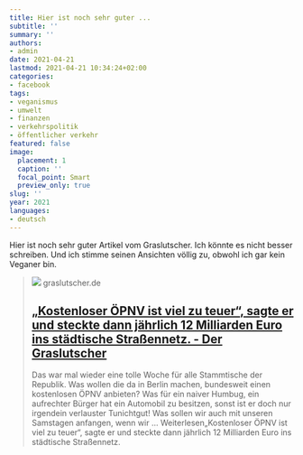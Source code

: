 ```yaml
---
title: Hier ist noch sehr guter ...
subtitle: ''
summary: ''
authors:
- admin
date: 2021-04-21
lastmod: 2021-04-21 10:34:24+02:00
categories:
- facebook
tags:
- veganismus
- umwelt
- finanzen
- verkehrspolitik
- öffentlicher verkehr
featured: false
image:
  placement: 1
  caption: ''
  focal_point: Smart
  preview_only: true
slug: ''
year: 2021
languages:
- deutsch
---
```


Hier ist noch sehr guter Artikel vom Graslutscher. Ich könnte es nicht besser schreiben. Und ich stimme seinen Ansichten völlig zu, obwohl ich gar kein Veganer bin.
> [![](https://graslutscher.de/wp-content/uploads/2018/02/Presseschau-ÖPNV.png)](https://graslutscher.de/kostenloser-opnv-ist-viel-zu-teuer-sagte-er-und-steckte-dann-jahrlich-12-milliarden-euro-ins-stadtische-strasennetz/)
> graslutscher.de
> ## [„Kostenloser ÖPNV ist viel zu teuer“, sagte er und steckte dann jährlich 12 Milliarden Euro ins städtische Straßennetz. - Der Graslutscher](https://graslutscher.de/kostenloser-opnv-ist-viel-zu-teuer-sagte-er-und-steckte-dann-jahrlich-12-milliarden-euro-ins-stadtische-strasennetz/)
>
>Das war mal wieder eine tolle Woche für alle Stammtische der Republik. Was wollen die da in Berlin machen, bundesweit einen kostenlosen ÖPNV anbieten? Was für ein naiver Humbug, ein aufrechter Bürger hat ein Automobil zu besitzen, sonst ist er doch nur irgendein verlauster Tunichtgut! Was sollen wir auch mit unseren Samstagen anfangen, wenn wir ... Weiterlesen„Kostenloser ÖPNV ist viel zu teuer“, sagte er und steckte dann jährlich 12 Milliarden Euro ins städtische Straßennetz.